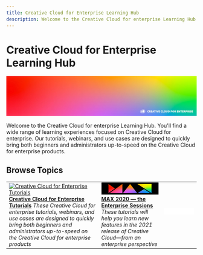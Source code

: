 ```yaml
---
title: Creative Cloud for Enterprise Learning Hub
description: Welcome to the Creative Cloud for enterprise Learning Hub.
---
```


# Creative Cloud for Enterprise Learning Hub

![Creative Cloud Hero Image](assets/hero_cce.jpg)

Welcome to the Creative Cloud for enterprise Learning Hub. You'll find a wide range of learning experiences focused on Creative Cloud for enterprise. Our tutorials, webinars, and use cases are designed to quickly bring both beginners and administrators up-to-speed on the Creative Cloud for enterprise products.

## Browse Topics

<table>
<tr>
 <td>
   <a href="cce/overview-cce.md">
      <img alt="Creative Cloud for Enterprise Tutorials" src="assets/CCEbanner.png />
   </a>
    <div>
   <a href="cce/overview-cce.md"><strong>Creative Cloud for Enterprise Tutorials</strong></a>
    </div>
    <em>These Creative Cloud for enterprise tutorials, webinars, and use cases are designed to quickly bring both beginners and administrators up-to-speed on the Creative Cloud for enterprise products</em>
    <br>
  </td>
   <td>
   <a href="max2020/overview-max.md">
      <img alt="MAX 2020 — the Enterprise Sessions" src="assets/MAX.jpg" />
   </a>
    <div>
   <a href="max2020/overview-max.md"><strong>MAX 2020 — the Enterprise Sessions</strong></a>
    </div>
    <em>These tutorials will help you learn new features in the 2021 release of Creative Cloud—from an enterprise perspective</em>
    <br>
  </td>
  <td>
    <img alt="Spacer" src="assets/WhiteBanner_Spacer.png" />
    <div>
    <br>
  </td>
</tr>
</table>
